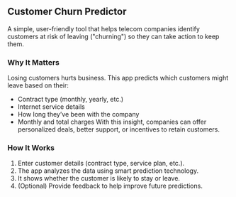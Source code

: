 ## Customer Churn Predictor
A simple, user-friendly tool that helps telecom companies identify customers at risk of leaving ("churning") so they can take action to keep them.

### Why It Matters
Losing customers hurts business. This app predicts which customers might leave based on their:
- Contract type (monthly, yearly, etc.)
- Internet service details
- How long they’ve been with the company
- Monthly and total charges
With this insight, companies can offer personalized deals, better support, or incentives to retain customers.

### How It Works
1. Enter customer details (contract type, service plan, etc.).
2. The app analyzes the data using smart prediction technology.
3. It shows whether the customer is likely to stay or leave.
4. (Optional) Provide feedback to help improve future predictions.
